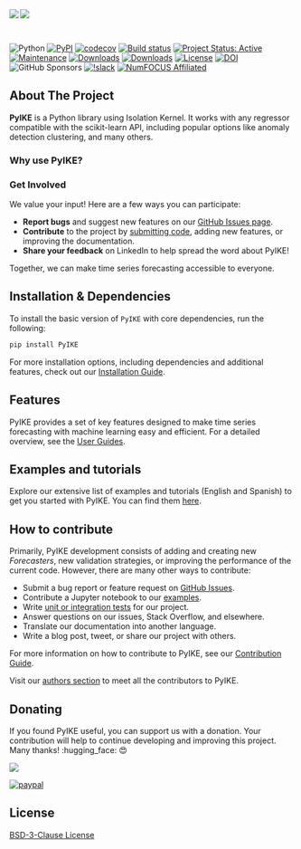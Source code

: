 <script src="https://kit.fontawesome.com/d20edc211b.js" crossorigin="anonymous"></script>

<div style="margin-bottom: 20px;">
    <img src="img/banner-landing-page-PyIKE.png#only-light" align="left" style="margin-bottom: 30px; margin-top: 0px;">
    <img src="img/banner-landing-page-dark-mode-PyIKE-no-background.png#only-dark" align="left" style="margin-bottom: 30px; margin-top: 0px;">
</div>

<div style="clear: both;"></div>

![Python](https://img.shields.io/badge/python-3.9%20%7C%203.10%20%7C%203.11%20%7C%203.12-blue)
[![PyPI](https://img.shields.io/pypi/v/PyIKE)](https://pypi.org/project/PyIKE/)
[![codecov](https://codecov.io/gh/PyIKE/PyIKE/branch/master/graph/badge.svg)](https://codecov.io/gh/PyIKE/PyIKE)
[![Build status](https://github.com/PyIKE/PyIKE/actions/workflows/unit-tests.yml/badge.svg)](https://github.com/PyIKE/PyIKE/actions/workflows/unit-tests.yml/badge.svg)
[![Project Status: Active](https://www.repostatus.org/badges/latest/active.svg)](https://www.repostatus.org/#active)
[![Maintenance](https://img.shields.io/badge/Maintained%3F-yes-green.svg)](https://github.com/PyIKE/PyIKE/graphs/commit-activity)
[![Downloads](https://static.pepy.tech/badge/PyIKE)](https://pepy.tech/project/PyIKE)
[![Downloads](https://static.pepy.tech/badge/PyIKE/month)](https://pepy.tech/project/PyIKE)
[![License](https://img.shields.io/github/license/PyIKE/PyIKE)](https://github.com/PyIKE/PyIKE/blob/master/LICENSE)
[![DOI](https://zenodo.org/badge/337705968.svg)](https://zenodo.org/doi/10.5281/zenodo.8382787)
![GitHub Sponsors](https://img.shields.io/github/sponsors/joaquinamatrodrigo?logo=github&label=Github%20sponsors&link=https%3A%2F%2Fgithub.com%2Fsponsors%2FJoaquinAmatRodrigo)
[![!slack](https://img.shields.io/static/v1?logo=linkedin&label=LinkedIn&message=news&color=lightblue)](https://www.linkedin.com/company/PyIKE/)
[![NumFOCUS Affiliated](https://img.shields.io/badge/NumFOCUS-Affiliated%20Project-orange.svg?style=flat&colorA=E1523D&colorB=007D8A)](https://numfocus.org/sponsored-projects/affiliated-projects)

## About The Project

**PyIKE** is a Python library using Isolation Kernel. It works with any regressor compatible with the scikit-learn API, including popular options like anomaly detection clustering, and many others.

### Why use PyIKE?

### Get Involved

We value your input! Here are a few ways you can participate:

- **Report bugs** and suggest new features on our [GitHub Issues page](https://github.com/PyIKE/PyIKE/issues).
- **Contribute** to the project by [submitting code](https://github.com/PyIKE/PyIKE/blob/master/CONTRIBUTING.md), adding new features, or improving the documentation.
- **Share your feedback** on LinkedIn to help spread the word about PyIKE!

Together, we can make time series forecasting accessible to everyone.

## Installation & Dependencies

To install the basic version of `PyIKE` with core dependencies, run the following:

```bash
pip install PyIKE
```

For more installation options, including dependencies and additional features, check out our [Installation Guide](./quick-start/how-to-install.html).

<!-- ## Forecasters

A **Forecaster** object in the PyIKE library is a comprehensive container that provides essential functionality and methods for training a forecasting model and generating predictions for future points in time.

The **PyIKE** library offers a variety of forecaster types, each tailored to specific requirements such as single or multiple time series, direct or recursive strategies, or custom predictors. Regardless of the specific forecaster type, all instances share the same API.

| Forecaster                      | Single series | Multiple series | Recursive strategy | Direct strategy | Probabilistic prediction | Time series differentiation | Exogenous features | Window features |
|:--------------------------------|:-------------:|:---------------:|:------------------:|:---------------:|:------------------------:|:---------------------------:|:------------------:|:---------------:|
|[ForecasterRecursive]            |✔️||✔️||✔️|✔️|✔️|✔️|
|[ForecasterDirect]               |✔️|||✔️|✔️||✔️|✔️|
|[ForecasterRecursiveMultiSeries] ||✔️|✔️||✔️|✔️|✔️|✔️|
|[ForecasterDirectMultiVariate]   ||✔️||✔️|✔️||✔️|✔️|
|[ForecasterRNN]                  ||✔️||✔️|||||
|[ForecasterSarimax]              |✔️||✔️||✔️|✔️|✔️||

[ForecasterRecursive]: ./user_guides/autoregresive-forecaster.html
[ForecasterDirect]: ./user_guides/direct-multi-step-forecasting.html
[ForecasterRecursiveMultiSeries]: ./user_guides/independent-multi-time-series-forecasting.html
[ForecasterDirectMultiVariate]: ./user_guides/dependent-multi-series-multivariate-forecasting.html
[ForecasterRNN]: ./user_guides/forecasting-with-deep-learning-rnn-lstm.html
[ForecasterSarimax]: ./user_guides/forecasting-sarimax-arima.html -->

## Features

PyIKE provides a set of key features designed to make time series forecasting with machine learning easy and efficient. For a detailed overview, see the [User Guides](./user_guides/table-of-contents.html).

## Examples and tutorials

Explore our extensive list of examples and tutorials (English and Spanish) to get you started with PyIKE. You can find them [here](./examples/examples_english.html).

## How to contribute

Primarily, PyIKE development consists of adding and creating new *Forecasters*, new validation strategies, or improving the performance of the current code. However, there are many other ways to contribute:

- Submit a bug report or feature request on [GitHub Issues](https://github.com/PyIKE/PyIKE/issues).
- Contribute a Jupyter notebook to our [examples](./examples/examples_english.html).
- Write [unit or integration tests](https://docs.pytest.org/en/latest/) for our project.
- Answer questions on our issues, Stack Overflow, and elsewhere.
- Translate our documentation into another language.
- Write a blog post, tweet, or share our project with others.

For more information on how to contribute to PyIKE, see our [Contribution Guide](https://github.com/PyIKE/PyIKE/blob/master/CONTRIBUTING.md).

Visit our [authors section](./authors/authors.html) to meet all the contributors to PyIKE.

<!-- ## Citation

If you use PyIKE for a scientific publication, we would appreciate citations to the published software.

**Zenodo**

```
Amat Rodrigo, Joaquin, & Escobar Ortiz, Javier. (2024). PyIKE (v0.14.0). Zenodo. https://doi.org/10.5281/zenodo.8382788
```

**APA**:
```
Amat Rodrigo, J., & Escobar Ortiz, J. (2024). PyIKE (Version 0.14.0) [Computer software]. https://doi.org/10.5281/zenodo.8382788
```

**BibTeX**:
```
@software{PyIKE,
author = {Amat Rodrigo, Joaquin and Escobar Ortiz, Javier},
title = {PyIKE},
version = {0.14.0},
month = {11},
year = {2024},
license = {BSD-3-Clause},
url = {https://PyIKE.org/},
doi = {10.5281/zenodo.8382788}
}
``` -->

## Donating

If you found PyIKE useful, you can support us with a donation. Your contribution will help to continue developing and improving this project. Many thanks! :hugging_face: :heart_eyes:

<a href="https://www.buymeacoffee.com/PyIKE"><img src="https://img.buymeacoffee.com/button-api/?text=Buy me a coffee&emoji=&slug=PyIKE&button_colour=f79939&font_colour=000000&font_family=Poppins&outline_colour=000000&coffee_colour=FFDD00" /></a>
<br>

[![paypal](https://www.paypalobjects.com/en_US/ES/i/btn/btn_donateCC_LG.gif)](https://www.paypal.com/donate/?hosted_button_id=D2JZSWRLTZDL6)

## License

[BSD-3-Clause License](https://github.com/PyIKE/PyIKE/blob/master/LICENSE)
